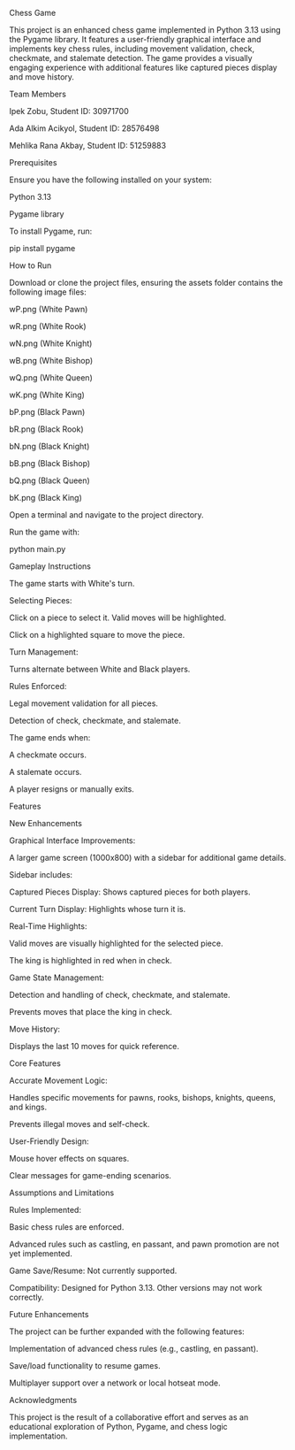 Chess Game 

This project is an enhanced chess game implemented in Python 3.13 using the Pygame library. It features a user-friendly graphical interface and implements key chess rules, including movement validation, check, checkmate, and stalemate detection. The game provides a visually engaging experience with additional features like captured pieces display and move history. 

 

Team Members 

Ipek Zobu, Student ID: 30971700  

Ada Alkim Acikyol, Student ID: 28576498  

Mehlika Rana Akbay, Student ID: 51259883 

 

Prerequisites 

Ensure you have the following installed on your system: 

Python 3.13  

Pygame library 

To install Pygame, run: 

pip install pygame 
  

 

How to Run 

Download or clone the project files, ensuring the assets folder contains the following image files: 

wP.png (White Pawn) 

wR.png (White Rook) 

wN.png (White Knight) 

wB.png (White Bishop) 

wQ.png (White Queen) 

wK.png (White King) 

bP.png (Black Pawn) 

bR.png (Black Rook) 

bN.png (Black Knight) 

bB.png (Black Bishop) 

bQ.png (Black Queen) 

bK.png (Black King) 

Open a terminal and navigate to the project directory. 

Run the game with: 

python main.py 
  

 

Gameplay Instructions 

The game starts with White's turn.  

Selecting Pieces: 

Click on a piece to select it. Valid moves will be highlighted.  

Click on a highlighted square to move the piece. 

Turn Management: 

Turns alternate between White and Black players. 

Rules Enforced: 

Legal movement validation for all pieces.  

Detection of check, checkmate, and stalemate. 

The game ends when: 

A checkmate occurs. 

A stalemate occurs.  

A player resigns or manually exits. 

 

Features 

New Enhancements 

Graphical Interface Improvements: 

A larger game screen (1000x800) with a sidebar for additional game details. 

Sidebar includes: 

Captured Pieces Display: Shows captured pieces for both players. 

Current Turn Display: Highlights whose turn it is. 

Real-Time Highlights: 

Valid moves are visually highlighted for the selected piece. 

The king is highlighted in red when in check. 

Game State Management: 

Detection and handling of check, checkmate, and stalemate. 

Prevents moves that place the king in check. 

Move History: 

Displays the last 10 moves for quick reference. 

Core Features 

Accurate Movement Logic: 

Handles specific movements for pawns, rooks, bishops, knights, queens, and kings. 

Prevents illegal moves and self-check. 

User-Friendly Design: 

Mouse hover effects on squares. 

Clear messages for game-ending scenarios. 

 

Assumptions and Limitations 

Rules Implemented: 

Basic chess rules are enforced. 

Advanced rules such as castling, en passant, and pawn promotion are not yet implemented. 

Game Save/Resume: Not currently supported. 

Compatibility: Designed for Python 3.13. Other versions may not work correctly. 

 

Future Enhancements 

The project can be further expanded with the following features: 

Implementation of advanced chess rules (e.g., castling, en passant). 

Save/load functionality to resume games. 

Multiplayer support over a network or local hotseat mode. 

 

Acknowledgments 

This project is the result of a collaborative effort and serves as an educational exploration of Python, Pygame, and chess logic implementation. 
